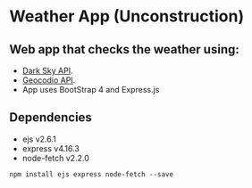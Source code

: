 # Weather App (Unconstruction)
## Web app that checks the weather using:
- [Dark Sky API](https://darksky.net/dev/docs).
- [Geocodio API](https://www.geocod.io/).
- App uses BootStrap 4 and Express.js

## Dependencies
- ejs v2.6.1
- express v4.16.3
- node-fetch v2.2.0

```
npm install ejs express node-fetch --save
```
